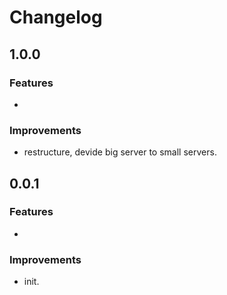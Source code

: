 Changelog
=========
1.0.0
-------------
### Features
* 
### Improvements
* restructure, devide big server to small servers.

0.0.1
-------------
### Features
* 
### Improvements
* init.

